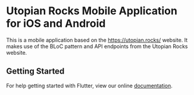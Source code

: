 # Utopian Rocks Mobile Application for iOS and Android

This is a mobile application based on the https://utopian.rocks/ website.  It makes use of the BLoC pattern and API endpoints from the 
Utopian Rocks website.  

## Getting Started

For help getting started with Flutter, view our online
[documentation](https://flutter.io/).
